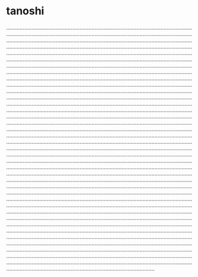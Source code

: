 # tanoshi
...........................................................................................................................................................................................................................................................................................................................................................................................................................................................................................................................................................................................................................................................................................................................................................................................................................................................................................................................................................................................................................................................................................................................................................................................................................................................................................................................................................................................................................................................................................................................................................................................................................................................................................................................................................................................................................................................................................................................................................................................................................................................................................................................................................................................................................................................................................................................................................................................................................................................................................................................................................................................................................................................................................................................................................................................................................................................................................................................................................................................................................................................................................................................................................................................................................................................................................................................................................................................................................................................................................................................................................................................................................................................................................................................................................................................................................................................................................................................................................................................................................................................................................................................................................................................................................................................................................................................................................................................................................................................................................................................................................................................................................................................................................................................................................................................................................................................................................................................................................................................................